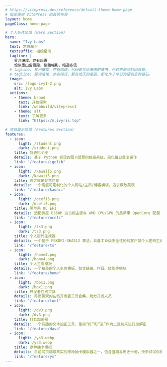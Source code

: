 ```yaml
---
# https://vitepress.dev/reference/default-theme-home-page
# 指定使用 VitePress 的首页布局
layout: home
pageClass: home-page

# 个人名片区域 (Hero Section)
hero:
  name: "Ivy Labs"
  text: 常春藤下
  textsuffix: 指绘星河
  tagline: |
    星河璀璨，亦有暗斑
    恰似墨山留雪隙，偷藏梅影，暗递冬信
  # tagline: 星河璀璨，亦有暗斑，代码是写给未来的情书，而这里是我的回音壁。
  # tagline: 星河璀璨，亦有暗斑，那些熄灭的星辰，都化作了今日仰望夜空的基石。
  image:
    src: /logo-ivy1-2.png
    alt: Ivy Labs
  actions:
    - theme: brand
      text: 开始探索
      link: /webbuild/vitepress1
    - theme: alt
      text: 了解更多
      link: "https://m.ivyris.top"

# 项目展示区域 (Features Section)
features:
  - icon:
      light: /student.png
      dark: /student.png
    title: 我去抢个座
    details: 基于 Python 实现的图书馆预约抢座系统，简化每日重复操作
    link: "/feature/igolib"
  - icon:
      light: /kawaii5.png
      dark: /kawaii5.png
    title: 总之就是非常可爱
    details: 一个高度可定制化的个人网站/主页/博客模板，追求极致美观
    link: "/feature/kawaii"
  - icon:
      light: /ocefi3.png
      dark: /ocefi3.png
    title: 黑苹果 OC EFI
    details: 适配微星 B350M 迫击炮主板与 AMD CPU/GPU 的黑苹果 OpenCore 配置
    link: "/feature/ocefi"
  - icon:
      light: /ts3.png
      dark: /ts3.png
    title: 个人密码生成器
    details: 一个基于 PBKDF2-SHA512 算法，具备工业级安全性的纯客户端个人密码生成器
    link: "/feature/ts"
  - icon:
      light: /home4.png
      dark: /home4.png
    title: 个人主页模板
    details: 一个精美的个人主页模板，包含链接、作品、技能等模块
    link: "/feature/home"
  - icon:
      light: /box1.png
      dark: /box1.png
    title: 开发者在线工具
    details: 界面美观的在线开发者工具合集，助力开发人员
    link: "/feature/tool"
  - icon:
      light: /dv3.png
      dark: /dv3.png
    title: 打瓦加密器
    details: 一个有趣的文本加密工具，使用“打”和“瓦”作为二进制来进行加解密
    link: "/feature/dava"
  - icon:
      light: /ys3.webp
      dark: /ys3.webp
    title: 原神抽卡模拟
    details: 目前网页端最真实的原神抽卡模拟器之一，包含当期与历史卡池，快来试试你是欧皇还是非酋
    link: "/feature/ys"
---
```


<Home />
